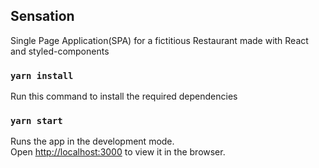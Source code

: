 ## Sensation

Single Page Application(SPA) for a fictitious Restaurant made with React and styled-components

### `yarn install`

Run this command to install the required dependencies

### `yarn start`

Runs the app in the development mode.<br>
Open [http://localhost:3000](http://localhost:3000) to view it in the browser.
